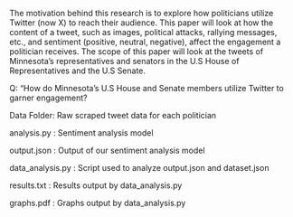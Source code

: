 The motivation behind this research is to explore how politicians utilize Twitter (now X) to reach their audience. This paper will look at how the content of a tweet, such as images, political attacks, rallying messages, etc., and sentiment (positive, neutral, negative),  affect the engagement a politician receives. The scope of this paper will look at the tweets of Minnesota’s representatives and senators in the U.S House of Representatives and the U.S Senate. 

Q: “How do Minnesota’s U.S House and Senate members utilize Twitter to garner engagement?

Data Folder: Raw scraped tweet data for each politician

analysis.py : Sentiment analysis model

output.json : Output of our sentiment analysis model

data_analysis.py : Script used to analyze output.json and dataset.json

results.txt : Results output by data_analysis.py

graphs.pdf : Graphs output by data_analysis.py
